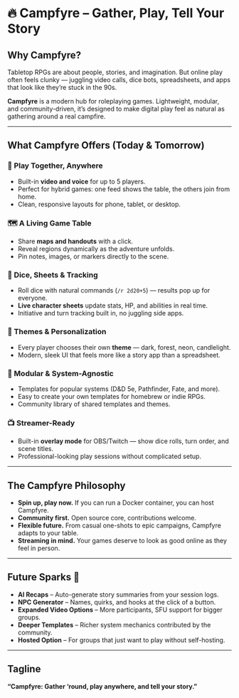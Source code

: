 # 🔥 Campfyre – Gather, Play, Tell Your Story  

## Why Campfyre?  
Tabletop RPGs are about people, stories, and imagination. But online play often feels clunky — juggling video calls, dice bots, spreadsheets, and apps that look like they’re stuck in the 90s.  

**Campfyre** is a modern hub for roleplaying games. Lightweight, modular, and community-driven, it’s designed to make digital play feel as natural as gathering around a real campfire.  

---

## What Campfyre Offers (Today & Tomorrow)  

### 🎥 Play Together, Anywhere  
- Built-in **video and voice** for up to 5 players.  
- Perfect for hybrid games: one feed shows the table, the others join from home.  
- Clean, responsive layouts for phone, tablet, or desktop.  

### 🗺️ A Living Game Table  
- Share **maps and handouts** with a click.  
- Reveal regions dynamically as the adventure unfolds.  
- Pin notes, images, or markers directly to the scene.  

### 🎲 Dice, Sheets & Tracking  
- Roll dice with natural commands (`/r 2d20+5`) — results pop up for everyone.  
- **Live character sheets** update stats, HP, and abilities in real time.  
- Initiative and turn tracking built in, no juggling side apps.  

### 🎨 Themes & Personalization  
- Every player chooses their own **theme** — dark, forest, neon, candlelight.  
- Modern, sleek UI that feels more like a story app than a spreadsheet.  

### 🧩 Modular & System-Agnostic  
- Templates for popular systems (D&D 5e, Pathfinder, Fate, and more).  
- Easy to create your own templates for homebrew or indie RPGs.  
- Community library of shared templates and themes.  

### 📺 Streamer-Ready  
- Built-in **overlay mode** for OBS/Twitch — show dice rolls, turn order, and scene titles.  
- Professional-looking play sessions without complicated setup.  

---

## The Campfyre Philosophy  
- **Spin up, play now.** If you can run a Docker container, you can host Campfyre.  
- **Community first.** Open source core, contributions welcome.  
- **Flexible future.** From casual one-shots to epic campaigns, Campfyre adapts to your table.  
- **Streaming in mind.** Your games deserve to look as good online as they feel in person.  

---

## Future Sparks 🔮  
- **AI Recaps** – Auto-generate story summaries from your session logs.  
- **NPC Generator** – Names, quirks, and hooks at the click of a button.  
- **Expanded Video Options** – More participants, SFU support for bigger groups.  
- **Deeper Templates** – Richer system mechanics contributed by the community.  
- **Hosted Option** – For groups that just want to play without self-hosting.  

---

## Tagline  
**“Campfyre: Gather ‘round, play anywhere, and tell your story.”**
